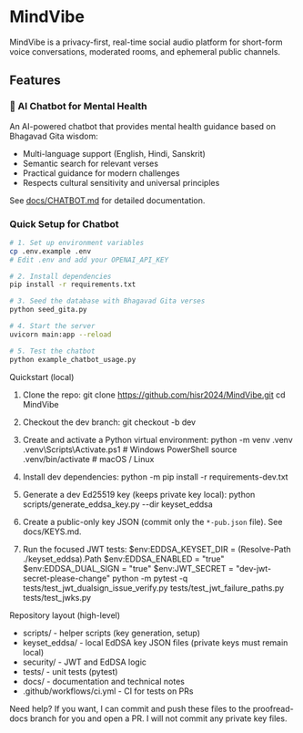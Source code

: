 # MindVibe

MindVibe is a privacy-first, real-time social audio platform for short-form voice conversations, moderated rooms, and ephemeral public channels.

## Features

### 🧘 AI Chatbot for Mental Health
An AI-powered chatbot that provides mental health guidance based on Bhagavad Gita wisdom:
- Multi-language support (English, Hindi, Sanskrit)
- Semantic search for relevant verses
- Practical guidance for modern challenges
- Respects cultural sensitivity and universal principles

See [docs/CHATBOT.md](docs/CHATBOT.md) for detailed documentation.

### Quick Setup for Chatbot

```bash
# 1. Set up environment variables
cp .env.example .env
# Edit .env and add your OPENAI_API_KEY

# 2. Install dependencies
pip install -r requirements.txt

# 3. Seed the database with Bhagavad Gita verses
python seed_gita.py

# 4. Start the server
uvicorn main:app --reload

# 5. Test the chatbot
python example_chatbot_usage.py
```

Quickstart (local)
1. Clone the repo:
   git clone https://github.com/hisr2024/MindVibe.git
   cd MindVibe

2. Checkout the dev branch:
   git checkout -b dev

3. Create and activate a Python virtual environment:
   python -m venv .venv
   .venv\Scripts\Activate.ps1    # Windows PowerShell
   source .venv/bin/activate     # macOS / Linux

4. Install dev dependencies:
   python -m pip install -r requirements-dev.txt

5. Generate a dev Ed25519 key (keeps private key local):
   python scripts/generate_eddsa_key.py --dir keyset_eddsa

6. Create a public-only key JSON (commit only the `*-pub.json` file). See docs/KEYS.md.

7. Run the focused JWT tests:
   $env:EDDSA_KEYSET_DIR = (Resolve-Path ./keyset_eddsa).Path
   $env:EDDSA_ENABLED = "true"
   $env:EDDSA_DUAL_SIGN = "true"
   $env:JWT_SECRET = "dev-jwt-secret-please-change"
   python -m pytest -q tests/test_jwt_dualsign_issue_verify.py tests/test_jwt_failure_paths.py tests/test_jwks.py

Repository layout (high-level)
- scripts/                - helper scripts (key generation, setup)
- keyset_eddsa/           - local EdDSA key JSON files (private keys must remain local)
- security/               - JWT and EdDSA logic
- tests/                  - unit tests (pytest)
- docs/                   - documentation and technical notes
- .github/workflows/ci.yml - CI for tests on PRs

Need help?
If you want, I can commit and push these files to the proofread-docs branch for you and open a PR. I will not commit any private key files.